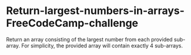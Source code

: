 # Return-largest-numbers-in-arrays-FreeCodeCamp-challenge
Return an array consisting of the largest number from each provided sub-array. For simplicity, the provided array will contain exactly 4 sub-arrays.
